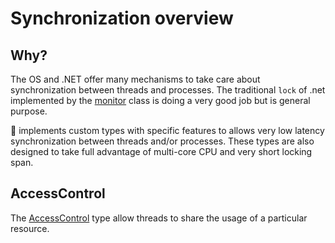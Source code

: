 ﻿---
uid: synchronization-overview
---

# Synchronization overview

## Why?
The OS and .NET offer many mechanisms to take care about synchronization between threads and processes.
The traditional `lock` of .net implemented by the [monitor](https://learn.microsoft.com/en-us/dotnet/api/system.threading.monitor) class is doing a very good job but is general purpose.

🍅 implements custom types with specific features to allows very low latency synchronization between threads and/or processes. 
These types are also designed to take full advantage of multi-core CPU and very short locking span.

## AccessControl
The [AccessControl](<xref:Tomate.AccessControl>) type allow threads to share the usage of a particular resource.